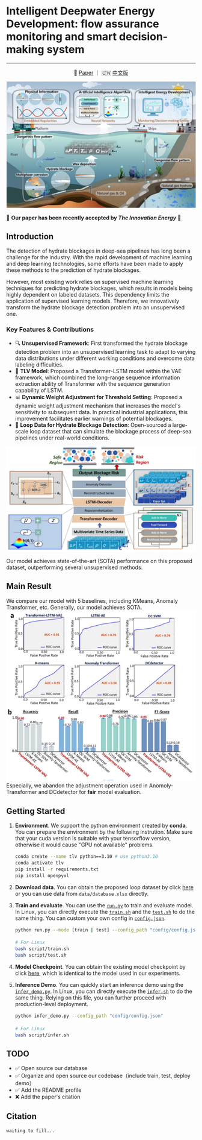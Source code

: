 # Intelligent Deepwater Energy Development: flow assurance monitoring and smart decision-making system
---
<p align="center">
 📑 <a  href="" target="_blank">Paper</a> ｜ 🇨🇳 <a  href="https://github.com/IDED-TLV/IDED-TLV/blob/main/README_zh.md">中文版</a> 
<p>

![](asset/overview.png)

🎉 **Our paper has been recently accepted by _The Innovation Energy_** 🎉

## Introduction

The detection of hydrate blockages in deep-sea pipelines has long been a challenge for the industry. With the rapid development of machine learning and deep learning technologies, some efforts have been made to apply these methods to the prediction of hydrate blockages. 

However, most existing work relies on supervised machine learning techniques for predicting hydrate blockages, which results in models being highly dependent on labeled datasets. This dependency limits the application of supervised learning models. Therefore, we innovatively transform the hydrate blockage detection problem into an unsupervised one.


### Key Features & Contributions
- 🔍 **Unsupervised Framework**: First transformed the hydrate blockage detection problem into an unsupervised learning task to adapt to varying data distributions under different working conditions and overcome data labeling difficulties.
- 🧠 **TLV Model**: Proposed a Transformer-LSTM model within the VAE framework, which combined the long-range sequence information extraction ability of Transformer with the sequence generation capability of LSTM.
- 📊 **Dynamic Weight Adjustment for Threshold Setting**: Proposed a dynamic weight adjustment mechanism that increases the model's sensitivity to subsequent data. In practical industrial applications, this improvement facilitates earlier warnings of potential blockages.
- 📁 **Loop Data for Hydrate Blockage Detection**: Open-sourced a large-scale loop dataset that can simulate the blockage process of deep-sea pipelines under real-world conditions.

![Model Architecture](asset/model.png)

Our model achieves state-of-the-art (SOTA) performance on this proposed dataset, outperforming several unsupervised methods.

## Main Result
We compare our model with 5 baselines, including KMeans, Anomaly Transformer, etc. Generally, our model achieves SOTA.
![](asset/result.png)
Especially, we abandon the adjustment operation used in Anomoly-Transformer and DCdetector for **fair** model evaluation.

## Getting Started

1. **Environment**. We support the python environment created by **conda**. You can prepare the environment by the following instrution. Make sure that your cuda version is suitable with your tensorflow version, otherwise it would cause "GPU not available" problems.

   ```bash
   conda create --name tlv python==3.10 # use python3.10
   conda activate tlv
   pip install -r requirements.txt
   pip install openpyxl
   ```

2. **Download data**. You can obtain the proposed loop dataset by click [here ](https://github.com/IDED-TLV/IDED-TLV/blob/main/data/Database.xlsx) or you can use data from `data/database.xlsx` directly.

3. **Train and evaluate**. You can use the [`run.py`](https://github.com/IDED-TLV/IDED-TLV/blob/main/run.py) to train and evaluate model. In Linux, you can directly execute the [`train.sh`](https://github.com/IDED-TLV/IDED-TLV/blob/main/script/train.sh) and the [`test.sh`](https://github.com/IDED-TLV/IDED-TLV/blob/main/script/test.sh) to do the same thing. You can custom your own config in [`config.json`](https://github.com/IDED-TLV/IDED-TLV/blob/main/config/config.json).

   ```bash
   python run.py --mode [train | test] --config_path "config/config.json"
   
   # For Linux
   bash script/train.sh
   bash script/test.sh
   ```

4. **Model Checkpoint**. You can obtain the existing model checkpoint by click [here](https://github.com/IDED-TLV/IDED-TLV/blob/main/model_pth/transformer-lstm-vae-all-feature.h5), which is identical to the model used in our experiments.

5. **Inference Demo**. You can quickly start an inference demo using the [`infer_demo.py`](https://github.com/IDED-TLV/IDED-TLV/blob/main/infer_demo.py). In Linux, you can directly execute the [`infer.sh`](https://github.com/IDED-TLV/IDED-TLV/blob/main/script/train.sh) to do the same thing. Relying on this file, you can further proceed with production-level deployment.

   ```bash
   python infer_demo.py --config_path "config/config.json"
   
   # For Linux
   bash script/infer.sh
   ```

## TODO

- ✅ Open source our database
- ✅ Organize and open source our codebase（include train, test, deploy demo）
- ✅ Add the README profile
- ❌ Add the paper's citation

## Citation

```
waiting to fill...
```
